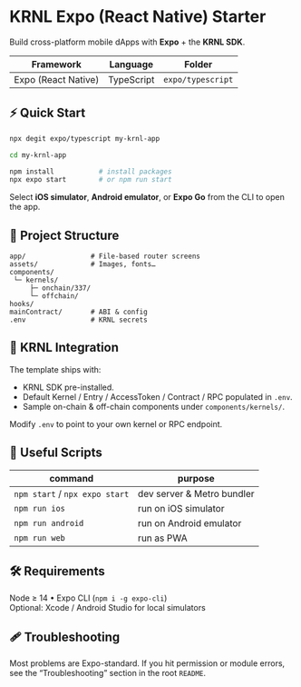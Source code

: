 # KRNL Expo (React Native) Starter

Build cross-platform mobile dApps with **Expo** + the **KRNL SDK**.

| Framework | Language | Folder |
|-----------|----------|--------|
| Expo (React Native) | TypeScript | `expo/typescript` |

## ⚡️ Quick Start

```bash
npx degit expo/typescript my-krnl-app

cd my-krnl-app

npm install           # install packages
npx expo start        # or npm run start
```

Select **iOS simulator**, **Android emulator**, or **Expo Go** from the CLI to open the app.

## 📁 Project Structure

```
app/                # File-based router screens
assets/             # Images, fonts…
components/
 └─ kernels/
     ├─ onchain/337/
     └─ offchain/
hooks/
mainContract/       # ABI & config
.env                # KRNL secrets
```

## 🔌 KRNL Integration

The template ships with:

* KRNL SDK pre-installed.
* Default Kernel / Entry / AccessToken / Contract / RPC populated in `.env`.
* Sample on-chain & off-chain components under `components/kernels/`.

Modify `.env` to point to your own kernel or RPC endpoint.

## 📜 Useful Scripts

| command | purpose |
|---------|---------|
| `npm start` / `npx expo start` | dev server & Metro bundler |
| `npm run ios` | run on iOS simulator |
| `npm run android` | run on Android emulator |
| `npm run web` | run as PWA |

## 🛠 Requirements

Node ≥ 14 • Expo CLI (`npm i -g expo-cli`)  
Optional: Xcode / Android Studio for local simulators

## 🩹 Troubleshooting

Most problems are Expo-standard. If you hit permission or module errors, see the “Troubleshooting” section in the root `README`.




